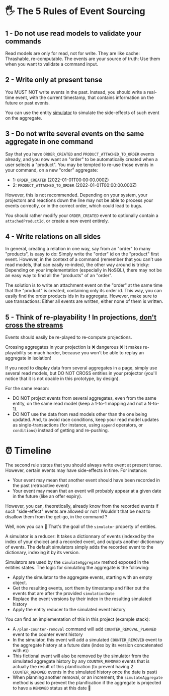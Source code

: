 # 🖐 The 5 Rules of Event Sourcing

## 1 - Do not use read models to validate your commands

Read models are only for read, not for write. They are like cache: Thrashable, re-computable. The events are your source of truth: Use them when you want to validate a command input.

## 2 - Write only at present tense

You MUST NOT write events in the past. Instead, you should write a real-time event, with the current timestamp, that contains information on the future or past events.

You can use the entity [simulator](#⏰-timeline) to simulate the side-effects of such event on the aggregate.

## 3 - Do not write several events on the same aggregate in one command

Say that you have `ORDER_CREATED` and `PRODUCT_ATTACHED_TO_ORDER` events already, and you now want an "order" to be automatically created when a user selects a "product". You may be tempted to re-use those events in your command, on a new "order" aggregate:

- 1: `ORDER_CREATED` (2022-01-01T00:00:00.000Z)
- 2: `PRODUCT_ATTACHED_TO_ORDER` (2022-01-01T00:00:00.000Z)

However, this is not recommended. Depending on your system, your projectors and reactions down the line may not be able to process your events correctly, or in the correct order, which could lead to bugs.

You should rather modify your `ORDER_CREATED` event to optionally contain a `attachedProductId`, or create a new event entirely.

## 4 - Write relations on all sides

In general, creating a relation in one way, say from an "order" to many "products", is easy to do: Simply write the "order" id on the "product" first event. However, in the context of a command (remember that you can't use read models, that can easily re-index), the other way around is tricky: Depending on your implementation (especially in NoSQL), there may not be an easy way to find all the "products" of an "order".

The solution is to write an attachment event on the "order" at the same time that the "product" is created, containing only its order id. This way, you can easily find the order products ids in its aggregate. However, make sure to use transactions: Either all events are written, either none of them is written.

## 5 - Think of re-playability ! In projections, [don't cross the streams](https://www.youtube.com/watch?v=wyKQe_i9yyo)

Events should easily be re-played to re-compute projections.

Crossing aggregates in your projection is ❌ dangerous ❌ It makes re-playability so much harder, because you won't be able to replay an aggregate in isolation!

If you need to display data from several aggregates in a page, simply use several read models, but DO NOT CROSS entities in your projector (you'll notice that it is not doable in this prototype, by design).

For the same reason:

- DO NOT project events from several aggregates, even from the same entity, on the same read model (keep a 1-to-1 mapping and not a N-to-1).
- DO NOT use the data from read models other than the one being updated. And, to avoid race conditions, keep your read model updates as single-transactions (for instance, using `append` operators, or `conditions`) instead of getting and re-pushing.

# ⏰ Timeline

The second rule states that you should always write event at present tense. However, certain events may have side-effects in time. For instance:

- Your event may mean that another event should have been recorded in the past (retroactive event)
- Your event may mean that an event will probably appear at a given date in the future (like an offer expiry).

However, you can, theoretically, already know from the recorded events if such "side-effect" events are allowed or not ! Wouldn't that be neat to disallow them from the get-go, in the command ?

Well, now you can 🥳 That's the goal of the `simulator` property of entities.

A simulator is a reducer: It takes a dictionnary of events (indexed by the index of your choice) and a recorded event, and outputs another dictionnary of events. The default simulators simply adds the recorded event to the dictionary, indexing it by its version.

Simulators are used by the `simulateAggregate` method exposed in the entities states. The logic for simulating the aggregate is the following:

- Apply the simulator to the aggregate events, starting with an empty object.
- Get the resulting events, sort them by timestamp and filter out the events that are after the provided `simulationDate`
- Replace the event versions by their index in the resulting simulated history
- Apply the entity reducer to the simulated event history

You can find an implementation of this in this project (example stack):

- A `/plan-counter-removal` command will add `COUNTER_REMOVAL_PLANNED` event to the counter event history
- In the simulator, this event will add a simulated `COUNTER_REMOVED` event to the aggregate history at a future date (index by its version concatenated with `#1`)
- This fictional event will also be removed by the simulator from the simulated aggregate history by any `COUNTER_REMOVED` events that is actually the result of this planification (to prevent having 2 `COUNTER_REMOVED` events in the simulated history once the date is past)
- When planning another removal, or an increment, the `simulateAggregate` method is used to prevent the planification if the aggregate is projected to have a `REMOVED` status at this date 🥳
